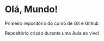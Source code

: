 # Olá, Mundo!
 Primeiro repositório do curso de Git e Github

Repositório criado durante uma Aula ao vivo!
